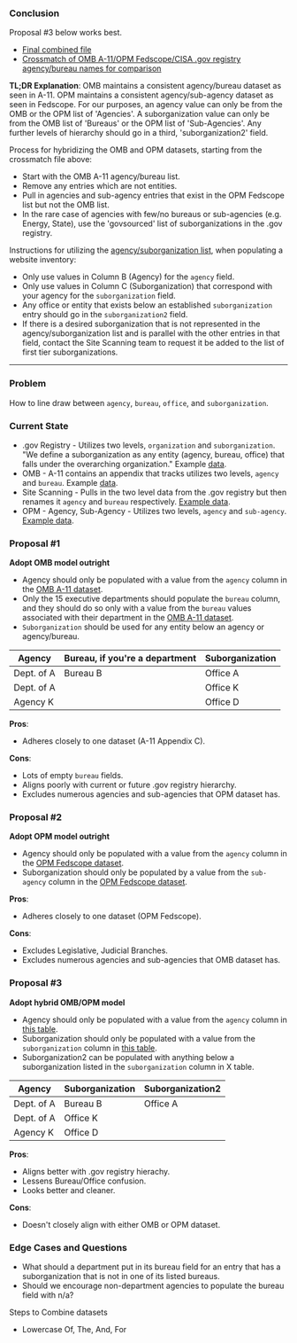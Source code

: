 
### Conclusion

Proposal #3 below works best.  

* [Final combined file](https://github.com/GSA/site-scanning-documentation/blob/main/about/project-management/datasets/Agency-Suborganization-List-Combined.csv)
* [Crossmatch of OMB A-11/OPM Fedscope/CISA .gov registry agency/bureau names for comparison](https://github.com/GSA/site-scanning-documentation/blob/main/about/project-management/datasets/Agency-Bureau_Lists-OMB-OPM-dotgov_crossmatch-2025.csv)

**TL;DR Explanation**: OMB maintains a consistent agency/bureau dataset as seen in A-11.  OPM maintains a consistent agency/sub-agency dataset as seen in Fedscope.  For our purposes, an agency value can only be from the OMB or the OPM list of 'Agencies'.  A suborganization value can only be from the OMB list of 'Bureaus' or the OPM list of 'Sub-Agencies'.  Any further levels of hierarchy should go in a third, 'suborganization2' field.  


Process for hybridizing the OMB and OPM datasets, starting from the crossmatch file above:
- Start with the OMB A-11 agency/bureau list.
- Remove any entries which are not entities.
- Pull in agencies and sub-agency entries that exist in the OPM Fedscope list but not the OMB list.
- In the rare case of agencies with few/no bureaus or sub-agencies (e.g. Energy, State), use the 'govsourced' list of suborganizations in the .gov registry.

Instructions for utilizing the [agency/suborganization list](https://github.com/GSA/site-scanning-documentation/blob/main/about/project-management/datasets/Agency-Suborganization-List-Combined.csv), when populating a website inventory:  
- Only use values in Column B (Agency) for the `agency` field.
- Only use values in Column C (Suborganization) that correspond with your agency for the `suborganization` field.
- Any office or entity that exists below an established `suborganization` entry should go in the `suborganization2` field.
- If there is a desired suborganization that is not represented in the agency/suborganization list and is parallel with the other entries in that field, contact the Site Scanning team to request it be added to the list of first tier suborganizations.  






-------------------

### Problem

How to line draw between `agency`, `bureau`, `office`, and `suborganization`.  

### Current State

* .gov Registry - Utilizes two levels, `organization` and `suborganization`.  "We define a suborganization as any entity (agency, bureau, office) that falls under the overarching organization."  Example [data](https://github.com/cisagov/dotgov-data/blob/main/current-federal.csv).  
* OMB - A-11 contains an appendix that tracks utilizes two levels, `agency` and `bureau`.  Example [data](https://github.com/GSA/site-scanning-documentation/blob/main/about/project-management/datasets/omb_bureau_codes-2025.csv).  
* Site Scanning - Pulls in the two level data from the .gov registry but then renames it `agency` and `bureau` respectively. [Example data](https://api.gsa.gov/technology/site-scanning/data/site-scanning-latest.csv
). 
* OPM - Agency, Sub-Agency - Utilizes two levels, `agency` and `sub-agency`.  [Example data](https://github.com/GSA/site-scanning-documentation/blob/main/about/project-management/datasets/OPM-AGY-9-25.csv).  




### Proposal #1

**Adopt OMB model outright**

* Agency should only be populated with a value from the `agency` column in the [OMB A-11 dataset](https://github.com/GSA/site-scanning-documentation/blob/main/about/project-management/datasets/Agency-Bureau_Lists-OMB-OPM-dotgov_crossmatch-2025.csv).  
* Only the 15 executive departments should populate the `bureau` column, and they should do so only with a value from the `bureau` values associated with their department in the [OMB A-11 dataset](https://github.com/GSA/site-scanning-documentation/blob/main/about/project-management/datasets/Agency-Bureau_Lists-OMB-OPM-dotgov_crossmatch-2025.csv).  
* `Suborganization` should be used for any entity below an agency or agency/bureau.



| Agency	 | Bureau, if you're a department	 | Suborganization |
| --- | --- | --- | 
| Dept. of A |  Bureau B | Office A  | 
| Dept. of A | | 	Office K |  
| Agency K |  | 	Office D |  

**Pros**: 
- Adheres closely to one dataset (A-11 Appendix C).

**Cons**:
- Lots of empty `bureau` fields.
- Aligns poorly with current or future .gov registry hierarchy.
- Excludes numerous agencies and sub-agencies that OPM dataset has.  



### Proposal #2

**Adopt OPM model outright**

* Agency should only be populated with a value from the `agency` column in the [OPM Fedscope dataset](https://github.com/GSA/site-scanning-documentation/blob/main/about/project-management/datasets/Agency-Bureau_Lists-OMB-OPM-dotgov_crossmatch-2025.csv).
* Suborganization should only be populated by a value from the `sub-agency` column in the [OPM Fedscope dataset](https://github.com/GSA/site-scanning-documentation/blob/main/about/project-management/datasets/Agency-Bureau_Lists-OMB-OPM-dotgov_crossmatch-2025.csv).

**Pros**: 
- Adheres closely to one dataset (OPM Fedscope). 

**Cons**:
- Excludes Legislative, Judicial Branches.
- Excludes numerous agencies and sub-agencies that OMB dataset has.  

### Proposal #3

**Adopt hybrid OMB/OPM model**

* Agency should only be populated with a value from the `agency` column in [this table](https://github.com/GSA/site-scanning-documentation/blob/main/about/project-management/datasets/Agency-Suborganization-List-Combined.csv).
* Suborganization should only be populated with a value from the `suborganization` column in [this table](https://github.com/GSA/site-scanning-documentation/blob/main/about/project-management/datasets/Agency-Suborganization-List-Combined.csv).
* Suborganization2 can be populated with anything below a suborganization listed in the `suborganization` column in X table.


| Agency	 | Suborganization | Suborganization2 |
| --- | --- | --- | 
| Dept. of A |  Bureau B | Office A  | 
| Dept. of A | Office K | 	 |  
| Agency K | Office D | 	 |  


**Pros**: 
- Aligns better with .gov registry hierachy.
- Lessens Bureau/Office confusion.
- Looks better and cleaner.

**Cons**:
- Doesn't closely align with either OMB or OPM dataset.  





### Edge Cases and Questions
- What should a department put in its bureau field for an entry that has a suborganization that is not in one of its listed bureaus.
- Should we encourage non-department agencies to populate the bureau field with n/a?







Steps to Combine datasets 
- Lowercase Of, The, And, For




